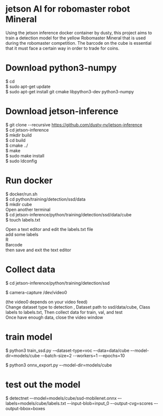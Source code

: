 # jetson AI for robomaster robot Mineral
Using the jetson inference docker container by dusty, this project aims to train a detection model for the yellow Robomaster Mineral that is used during the robomaster competition. The barcode on the cube is essential that it must face a certain way in order to trade for coins.

# Download python3-numpy
 $ cd<br/>
 $ sudo apt-get update<br/>
 $ sudo apt-get install git cmake libpython3-dev python3-numpy<br/>

# Download jetson-inference
 $ git clone --recursive https://github.com/dusty-nv/jetson-inference<br/>
 $ cd jetson-inference<br/>
 $ mkdir build<br/>
 $ cd build<br/>
 $ cmake ../<br/>
 $ make<br/>
 $ sudo make install<br/>
 $ sudo ldconfig<br/>

# Run docker
$ docker/run.sh <br/>
$ cd python/training/detection/ssd/data<br/>
$ mkdir cube <br/>
Open another terminal <br/>
$ cd jetson-inference/python/training/detection/ssd/data/cube<br/>
$ touch labels.txt<br/>

Open a text editor and edit the labels.txt file <br/>
add some labels <br/>
R<br/>
Barcode<br/>
then save and exit the text editor<br/>

# Collect data
$ cd jetson-inference/python/training/detection/ssd <br/>

$ camera-capture /dev/video0 <br/>

(the video0 depends on your video feed)<br/>
Change dataset type to detection , Dataset path to ssd/data/cube, Class labels to labels.txt, Then collect data for train, val, and test <br/>
Once have enough data, close the video window


# train model
$ python3 train_ssd.py -–dataset-type=voc –-data=data/cube –-model-dir=models/cube –-batch-size=2 --workers=1 –-epochs=10<br/>

$ python3 onnx_export.py –-model-dir=models/cube <br/>


# test out the model 
$ detectnet –-model=models/cube/ssd-mobilenet.onnx –-labels=models/cube/labels.txt –-input-blob=input_0 –-output-cvg=scores –-output-bbox=boxes<br/>
